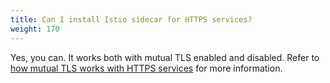 ```yaml
---
title: Can I install Istio sidecar for HTTPS services?
weight: 170
---
```


Yes, you can. It works both with mutual TLS enabled and disabled. Refer to
[how mutual TLS works with HTTPS services](/pt-br/docs/tasks/security/authentication/https-overlay/) for more information.

